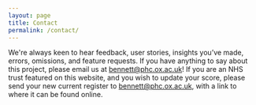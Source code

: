 ```yaml
---
layout: page
title: Contact
permalink: /contact/
---
```


We're always keen to hear feedback, user stories, insights you’ve made, errors, omissions, and feature requests. If you have anything to say about this project, please email us at [bennett@phc.ox.ac.uk](mailto:bennett@phc.ox.ac.uk)! If you are an NHS trust featured on this website, and you wish to update your score, please send your new current register to [bennett@phc.ox.ac.uk](mailto:bennett@phc.ox.ac.uk), with a link to where it can be found online.
